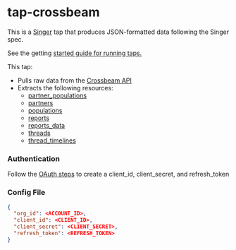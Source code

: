 # tap-crossbeam

This is a [Singer](https://www.singer.io/) tap that produces JSON-formatted data following the Singer spec.

See the getting [started guide for running taps.](https://github.com/singer-io/getting-started/blob/master/docs/RUNNING_AND_DEVELOPING.md#running-singer-with-python)

This tap:

- Pulls raw data from the [Crossbeam API](https://developers.crossbeam.com/)
- Extracts the following resources:
  - [partner_populations](https://developers.crossbeam.com/#53c31e87-71ed-4712-85b5-65877d0c0a0f)
  - [partners](https://developers.crossbeam.com/#dd64387a-b410-40f3-9993-e87f1df96963)
  - [populations](https://developers.crossbeam.com/#9287d593-395e-40cb-ae3b-f4651e01d366)
  - [reports](https://developers.crossbeam.com/#8dd228d3-2df4-4473-b6f6-3ac3c54e7d4b)
  - [reports_data](https://developers.crossbeam.com/#42c54267-9f96-4379-b1ff-720bdf96a47e)
  - [threads](https://developers.crossbeam.com/#4ab89b70-2b52-4405-a625-eeb09c0e7cef)
  - [thread_timelines](https://developers.crossbeam.com/#6315ece6-1805-4132-9337-13bf4607e77a)

### Authentication

Follow the [OAuth steps](https://developers.crossbeam.com/#authentication) to create a client_id, client_secret, and refresh_token

### Config File

```json
{
  "org_id": <ACCOUNT_ID>,
  "client_id": <CLIENT_ID>,
  "client_secret": <CLIENT_SECRET>,
  "refresh_token": <REFRESH_TOKEN>
}
```
